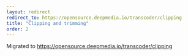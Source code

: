 ```yaml
---
layout: redirect
redirect_to: https://opensource.deepmedia.io/transcoder/clipping
title: "Clipping and trimming"
order: 2
---
```


Migrated to https://opensource.deepmedia.io/transcoder/clipping

